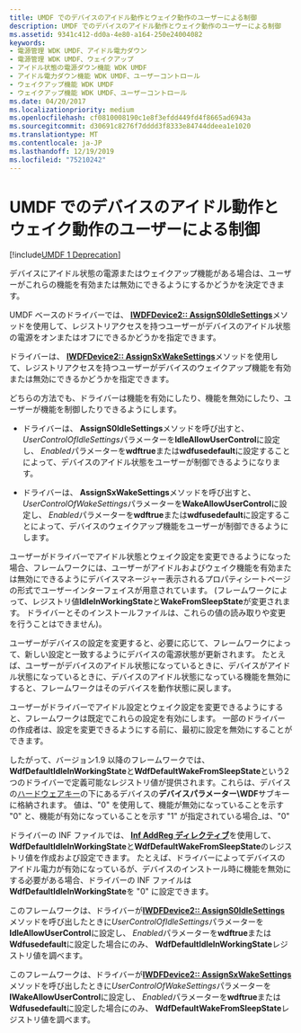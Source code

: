 ```yaml
---
title: UMDF でのデバイスのアイドル動作とウェイク動作のユーザーによる制御
description: UMDF でのデバイスのアイドル動作とウェイク動作のユーザーによる制御
ms.assetid: 9341c412-dd0a-4e80-a164-250e24004082
keywords:
- 電源管理 WDK UMDF、アイドル電力ダウン
- 電源管理 WDK UMDF、ウェイクアップ
- アイドル状態の電源ダウン機能 WDK UMDF
- アイドル電力ダウン機能 WDK UMDF、ユーザーコントロール
- ウェイクアップ機能 WDK UMDF
- ウェイクアップ機能 WDK UMDF、ユーザーコントロール
ms.date: 04/20/2017
ms.localizationpriority: medium
ms.openlocfilehash: cf0810008190c1e8f3efdd449fd4f8665ad6943a
ms.sourcegitcommit: d30691c8276f7dddd3f8333e84744ddeea1e1020
ms.translationtype: MT
ms.contentlocale: ja-JP
ms.lasthandoff: 12/19/2019
ms.locfileid: "75210242"
---
```

# <a name="user-control-of-device-idle-and-wake-behavior-in-umdf"></a>UMDF でのデバイスのアイドル動作とウェイク動作のユーザーによる制御


[!include[UMDF 1 Deprecation](../includes/umdf-1-deprecation.md)]

デバイスにアイドル状態の電源またはウェイクアップ機能がある場合は、ユーザーがこれらの機能を有効または無効にできるようにするかどうかを決定できます。

UMDF ベースのドライバーでは、 [**IWDFDevice2:: AssignS0IdleSettings**](https://docs.microsoft.com/windows-hardware/drivers/ddi/wudfddi/nf-wudfddi-iwdfdevice2-assigns0idlesettings)メソッドを使用して、レジストリアクセスを持つユーザーがデバイスのアイドル状態の電源をオンまたはオフにできるかどうかを指定できます。

ドライバーは、 [**IWDFDevice2:: AssignSxWakeSettings**](https://docs.microsoft.com/windows-hardware/drivers/ddi/wudfddi/nf-wudfddi-iwdfdevice2-assignsxwakesettings)メソッドを使用して、レジストリアクセスを持つユーザーがデバイスのウェイクアップ機能を有効または無効にできるかどうかを指定できます。

どちらの方法でも、ドライバーは機能を有効にしたり、機能を無効にしたり、ユーザーが機能を制御したりできるようにします。

-   ドライバーは、 **AssignS0IdleSettings**メソッドを呼び出すと、 *UserControlOfIdleSettings*パラメーターを**IdleAllowUserControl**に設定し、 *Enabled*パラメーターを**wdftrue**または**wdfusedefault**に設定することによって、デバイスのアイドル状態をユーザーが制御できるようになります。

-   ドライバーは、 **AssignSxWakeSettings**メソッドを呼び出すと、 *UserControlOfWakeSettings*パラメーターを**WakeAllowUserControl**に設定し、 *Enabled*パラメーターを**wdftrue**または**wdfusedefault**に設定することによって、デバイスのウェイクアップ機能をユーザーが制御できるようにします。

ユーザーがドライバーでアイドル状態とウェイク設定を変更できるようになった場合、フレームワークには、ユーザーがアイドルおよびウェイク機能を有効または無効にできるようにデバイスマネージャー表示されるプロパティシートページの形式でユーザーインターフェイスが用意されています。 (フレームワークによって、レジストリ値**IdleInWorkingState**と**WakeFromSleepState**が変更されます。 ドライバーとそのインストールファイルは、これらの値の読み取りや変更を行うことはできません)。

ユーザーがデバイスの設定を変更すると、必要に応じて、フレームワークによって、新しい設定と一致するようにデバイスの電源状態が更新されます。 たとえば、ユーザーがデバイスのアイドル状態になっているときに、デバイスがアイドル状態になっているときに、デバイスのアイドル状態になっている機能を無効にすると、フレームワークはそのデバイスを動作状態に戻します。

ユーザーがドライバーでアイドル設定とウェイク設定を変更できるようにすると、フレームワークは既定でこれらの設定を有効にします。 一部のドライバーの作成者は、設定を変更できるようにする前に、最初に設定を無効にすることができます。

したがって、バージョン1.9 以降のフレームワークでは、 **WdfDefaultIdleInWorkingState**と**WdfDefaultWakeFromSleepState**という2つのドライバーで定義可能なレジストリ値が提供されます。これらは、デバイスの[ハードウェアキー](https://docs.microsoft.com/windows-hardware/drivers/wdf/using-the-registry-in-umdf-1-x-drivers)の下にあるデバイスの**デバイスパラメーター\\WDF**サブキーに格納されます。 値は、"0" を使用して、機能が無効になっていることを示す "0" と、機能が有効になっていることを示す "1" が指定されている場合\_は、"0"

ドライバーの INF ファイルでは、 [**Inf AddReg ディレクティブ**](https://docs.microsoft.com/windows-hardware/drivers/install/inf-addreg-directive)を使用して、 **WdfDefaultIdleInWorkingState**と**WdfDefaultWakeFromSleepState**のレジストリ値を作成および設定できます。 たとえば、ドライバーによってデバイスのアイドル電力が有効になっているが、デバイスのインストール時に機能を無効にする必要がある場合、ドライバーの INF ファイルは**WdfDefaultIdleInWorkingState**を "0" に設定できます。

このフレームワークは、ドライバーが[**IWDFDevice2:: AssignS0IdleSettings**](https://docs.microsoft.com/windows-hardware/drivers/ddi/wudfddi/nf-wudfddi-iwdfdevice2-assigns0idlesettings)メソッドを呼び出したときに*UserControlOfIdleSettings*パラメーターを**IdleAllowUserControl**に設定し、 *Enabled*パラメーターを**wdftrue**または**Wdfusedefault**に設定した場合にのみ、 **WdfDefaultIdleInWorkingState**レジストリ値を調べます。

このフレームワークは、ドライバーが[**IWDFDevice2:: AssignSxWakeSettings**](https://docs.microsoft.com/windows-hardware/drivers/ddi/wudfddi/nf-wudfddi-iwdfdevice2-assignsxwakesettings)メソッドを呼び出したときに*UserControlOfWakeSettings*パラメーターを**IWakeAllowUserControl**に設定し、 *Enabled*パラメーターを**wdftrue**または**Wdfusedefault**に設定した場合にのみ、 **WdfDefaultWakeFromSleepState**レジストリ値を調べます。

 

 





